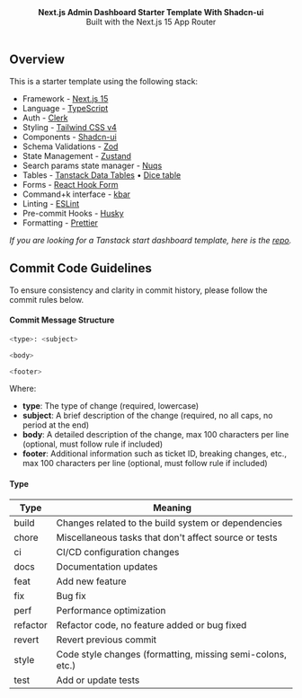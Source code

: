 <picture>
  <source media="(prefers-color-scheme: dark)" srcset="https://user-images.githubusercontent.com/9113740/201498864-2a900c64-d88f-4ed4-b5cf-770bcb57e1f5.png">
  <source media="(prefers-color-scheme: light)" srcset="https://user-images.githubusercontent.com/9113740/201498152-b171abb8-9225-487a-821c-6ff49ee48579.png">
</picture>

<div align="center"><strong>Next.js Admin Dashboard Starter Template With Shadcn-ui</strong></div>
<div align="center">Built with the Next.js 15 App Router</div>
<br />
<div align="center">
<span>
</div>

## Overview

This is a starter template using the following stack:

- Framework - [Next.js 15](https://nextjs.org/13)
- Language - [TypeScript](https://www.typescriptlang.org)
- Auth - [Clerk](https://go.clerk.com/ILdYhn7)
- Styling - [Tailwind CSS v4](https://tailwindcss.com)
- Components - [Shadcn-ui](https://ui.shadcn.com)
- Schema Validations - [Zod](https://zod.dev)
- State Management - [Zustand](https://zustand-demo.pmnd.rs)
- Search params state manager - [Nuqs](https://nuqs.47ng.com/)
- Tables - [Tanstack Data Tables](https://ui.shadcn.com/docs/components/data-table) • [Dice table](https://www.diceui.com/docs/components/data-table)
- Forms - [React Hook Form](https://ui.shadcn.com/docs/components/form)
- Command+k interface - [kbar](https://kbar.vercel.app/)
- Linting - [ESLint](https://eslint.org)
- Pre-commit Hooks - [Husky](https://typicode.github.io/husky/)
- Formatting - [Prettier](https://prettier.io)

_If you are looking for a Tanstack start dashboard template, here is the [repo](https://git.new/tanstack-start-dashboard)._

## Commit Code Guidelines

To ensure consistency and clarity in commit history, please follow the commit rules below.

#### Commit Message Structure

```bash
<type>: <subject>

<body>

<footer>

```

Where:

- **type**: The type of change (required, lowercase)
- **subject**: A brief description of the change (required, no all caps, no period at the end)
- **body**: A detailed description of the change, max 100 characters per line (optional, must follow rule if included)
- **footer**: Additional information such as ticket ID, breaking changes, etc., max 100 characters per line (optional,
  must follow rule if included)

#### Type

| Type     | Meaning                                                    |
| -------- | ---------------------------------------------------------- |
| build    | Changes related to the build system or dependencies        |
| chore    | Miscellaneous tasks that don't affect source or tests      |
| ci       | CI/CD configuration changes                                |
| docs     | Documentation updates                                      |
| feat     | Add new feature                                            |
| fix      | Bug fix                                                    |
| perf     | Performance optimization                                   |
| refactor | Refactor code, no feature added or bug fixed               |
| revert   | Revert previous commit                                     |
| style    | Code style changes (formatting, missing semi-colons, etc.) |
| test     | Add or update tests                                        |

